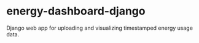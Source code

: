 # energy-dashboard-django
Django web app for uploading and visualizing timestamped energy usage data.
